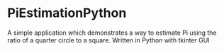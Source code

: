 # PiEstimationPython
A simple application which demonstrates a way to estimate Pi using the ratio of a quarter circle to a square.
Written in Python with tkinter GUI
